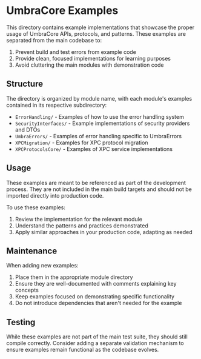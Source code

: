# UmbraCore Examples

This directory contains example implementations that showcase the proper usage of UmbraCore APIs, protocols, and patterns. These examples are separated from the main codebase to:

1. Prevent build and test errors from example code
2. Provide clean, focused implementations for learning purposes
3. Avoid cluttering the main modules with demonstration code

## Structure

The directory is organized by module name, with each module's examples contained in its respective subdirectory:

- `ErrorHandling/` - Examples of how to use the error handling system
- `SecurityInterfaces/` - Example implementations of security providers and DTOs
- `UmbraErrors/` - Examples of error handling specific to UmbraErrors
- `XPCMigration/` - Examples for XPC protocol migration
- `XPCProtocolsCore/` - Examples of XPC service implementations

## Usage

These examples are meant to be referenced as part of the development process. They are not included in the main build targets and should not be imported directly into production code.

To use these examples:

1. Review the implementation for the relevant module
2. Understand the patterns and practices demonstrated
3. Apply similar approaches in your production code, adapting as needed

## Maintenance

When adding new examples:

1. Place them in the appropriate module directory
2. Ensure they are well-documented with comments explaining key concepts
3. Keep examples focused on demonstrating specific functionality
4. Do not introduce dependencies that aren't needed for the example

## Testing

While these examples are not part of the main test suite, they should still compile correctly. Consider adding a separate validation mechanism to ensure examples remain functional as the codebase evolves.
